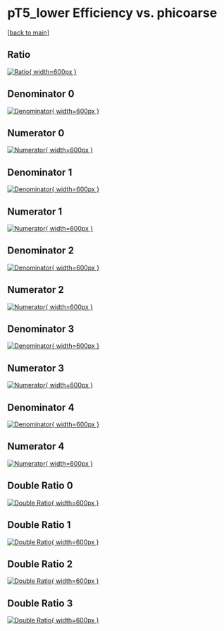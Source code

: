 # pT5_lower Efficiency vs. phicoarse

[[back to main](./)]



## Ratio

[![Ratio](../mtv/var/pT5_lower_base_11_-1_eff_phicoarse.png){ width=600px }](../mtv/var/pT5_lower_base_11_-1_eff_phicoarse.pdf)

## Denominator 0

[![Denominator](../mtv/den/pT5_lower_base_11_-1_eff_phicoarse_den0.png){ width=600px }](../mtv/den/pT5_lower_base_11_-1_eff_phicoarse_den0.pdf)

## Numerator 0

[![Numerator](../mtv/num/pT5_lower_base_11_-1_eff_phicoarse_num0.png){ width=600px }](../mtv/num/pT5_lower_base_11_-1_eff_phicoarse_num0.pdf)

## Denominator 1

[![Denominator](../mtv/den/pT5_lower_base_11_-1_eff_phicoarse_den1.png){ width=600px }](../mtv/den/pT5_lower_base_11_-1_eff_phicoarse_den1.pdf)

## Numerator 1

[![Numerator](../mtv/num/pT5_lower_base_11_-1_eff_phicoarse_num1.png){ width=600px }](../mtv/num/pT5_lower_base_11_-1_eff_phicoarse_num1.pdf)

## Denominator 2

[![Denominator](../mtv/den/pT5_lower_base_11_-1_eff_phicoarse_den2.png){ width=600px }](../mtv/den/pT5_lower_base_11_-1_eff_phicoarse_den2.pdf)

## Numerator 2

[![Numerator](../mtv/num/pT5_lower_base_11_-1_eff_phicoarse_num2.png){ width=600px }](../mtv/num/pT5_lower_base_11_-1_eff_phicoarse_num2.pdf)

## Denominator 3

[![Denominator](../mtv/den/pT5_lower_base_11_-1_eff_phicoarse_den3.png){ width=600px }](../mtv/den/pT5_lower_base_11_-1_eff_phicoarse_den3.pdf)

## Numerator 3

[![Numerator](../mtv/num/pT5_lower_base_11_-1_eff_phicoarse_num3.png){ width=600px }](../mtv/num/pT5_lower_base_11_-1_eff_phicoarse_num3.pdf)

## Denominator 4

[![Denominator](../mtv/den/pT5_lower_base_11_-1_eff_phicoarse_den4.png){ width=600px }](../mtv/den/pT5_lower_base_11_-1_eff_phicoarse_den4.pdf)

## Numerator 4

[![Numerator](../mtv/num/pT5_lower_base_11_-1_eff_phicoarse_num4.png){ width=600px }](../mtv/num/pT5_lower_base_11_-1_eff_phicoarse_num4.pdf)

## Double Ratio 0

[![Double Ratio](../mtv/ratio/pT5_lower_base_11_-1_eff_phicoarse_ratio0.png){ width=600px }](../mtv/ratio/pT5_lower_base_11_-1_eff_phicoarse_ratio0.pdf)

## Double Ratio 1

[![Double Ratio](../mtv/ratio/pT5_lower_base_11_-1_eff_phicoarse_ratio1.png){ width=600px }](../mtv/ratio/pT5_lower_base_11_-1_eff_phicoarse_ratio1.pdf)

## Double Ratio 2

[![Double Ratio](../mtv/ratio/pT5_lower_base_11_-1_eff_phicoarse_ratio2.png){ width=600px }](../mtv/ratio/pT5_lower_base_11_-1_eff_phicoarse_ratio2.pdf)

## Double Ratio 3

[![Double Ratio](../mtv/ratio/pT5_lower_base_11_-1_eff_phicoarse_ratio3.png){ width=600px }](../mtv/ratio/pT5_lower_base_11_-1_eff_phicoarse_ratio3.pdf)

